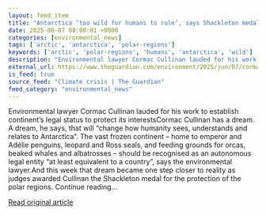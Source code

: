 ```yaml
---
layout: feed_item
title: "Antarctica ‘too wild for humans to rule’, says Shackleton medal winner"
date: 2025-06-07 08:00:01 +0000
categories: [environmental_news]
tags: ['arctic', 'antarctica', 'polar-regions']
keywords: ['arctic', 'polar-regions', 'humans', 'antarctica', 'wild']
description: "Environmental lawyer Cormac Cullinan lauded for his work to establish continent’s legal status to protect its interestsCormac Cullinan has a dream"
external_url: https://www.theguardian.com/environment/2025/jun/07/cormac-cullinan-shackleton-medal-antarctica-environmental-continent-legal-status
is_feed: true
source_feed: "Climate crisis | The Guardian"
feed_category: "environmental_news"
---
```


Environmental lawyer Cormac Cullinan lauded for his work to establish continent’s legal status to protect its interestsCormac Cullinan has a dream. A dream, he says, that will “change how humanity sees, understands and relates to Antarctica”. The vast frozen continent – home to emperor and Adélie penguins, leopard and Ross seals, and feeding grounds for orcas, beaked whales and albatrosses – should be recognised as an autonomous legal entity “at least equivalent to a country”, says the environmental lawyer.And this week that dream became one step closer to reality as judges awarded Cullinan the Shackleton medal for the protection of the polar regions. Continue reading...

[Read original article](https://www.theguardian.com/environment/2025/jun/07/cormac-cullinan-shackleton-medal-antarctica-environmental-continent-legal-status)
